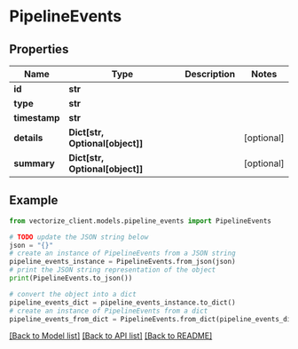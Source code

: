 # PipelineEvents


## Properties

Name | Type | Description | Notes
------------ | ------------- | ------------- | -------------
**id** | **str** |  | 
**type** | **str** |  | 
**timestamp** | **str** |  | 
**details** | **Dict[str, Optional[object]]** |  | [optional] 
**summary** | **Dict[str, Optional[object]]** |  | [optional] 

## Example

```python
from vectorize_client.models.pipeline_events import PipelineEvents

# TODO update the JSON string below
json = "{}"
# create an instance of PipelineEvents from a JSON string
pipeline_events_instance = PipelineEvents.from_json(json)
# print the JSON string representation of the object
print(PipelineEvents.to_json())

# convert the object into a dict
pipeline_events_dict = pipeline_events_instance.to_dict()
# create an instance of PipelineEvents from a dict
pipeline_events_from_dict = PipelineEvents.from_dict(pipeline_events_dict)
```
[[Back to Model list]](../README.md#documentation-for-models) [[Back to API list]](../README.md#documentation-for-api-endpoints) [[Back to README]](../README.md)


